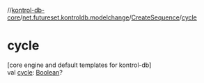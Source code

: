 //[kontrol-db-core](../../../index.md)/[net.futureset.kontroldb.modelchange](../index.md)/[CreateSequence](index.md)/[cycle](cycle.md)

# cycle

[core engine and default templates for kontrol-db]\
val [cycle](cycle.md): [Boolean](https://kotlinlang.org/api/latest/jvm/stdlib/kotlin/-boolean/index.html)?
